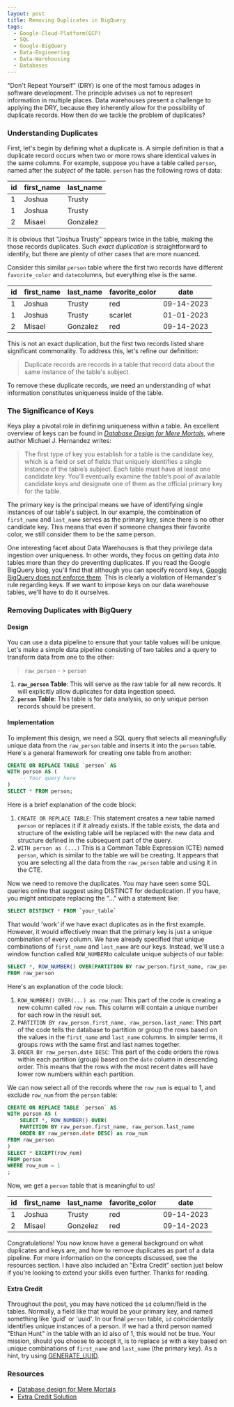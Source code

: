 ```yaml
---
layout: post
title: Removing Duplicates in BigQuery
tags:
  - Google-Cloud-Platform(GCP)
  - SQL
  - Google-BigQuery
  - Data-Engineering
  - Data-Warehousing
  - Databases
---
```

"Don't Repeat Yourself" (DRY) is one of the most famous adages in software development. The principle advises us not to represent information in multiple places. Data warehouses present a challenge to applying the DRY, because they inherently allow for the possibility of duplicate records. How then do we tackle the problem of duplicates?
### Understanding Duplicates

First, let's begin by defining what a duplicate is. A simple definition is that a duplicate record occurs when two or more rows share identical values in the same columns. For example, suppose you have a table called `person`, named after the *subject* of the table. `person` has the following rows of data:

| id | first_name | last_name |
|----|------------|-----------|
| 1  | Joshua     | Trusty    |
| 1  | Joshua     | Trusty    |
| 2  | Misael     | Gonzalez  |

It is obvious that "Joshua Trusty" appears twice in the table, making the those records duplicates. Such *exact duplication* is straightforward to identify, but there are plenty of other cases that are more nuanced.

Consider this similar `person` table where the first two records have different `favorite_color` and `date`columns, but everything else is the same.

| id | first_name | last_name | favorite_color | date       |
|----|------------|-----------|----------------|------------|
| 1  | Joshua     | Trusty    | red            | 09-14-2023 |
| 1  | Joshua     | Trusty    | scarlet        | 01-01-2023 |
| 2  | Misael     | Gonzalez  | red            | 09-14-2023 |

This is not an exact duplication, but the first two records listed share significant commonality. To address this, let's refine our definition:

> Duplicate records are records in a table that record data about the same instance of the table's subject.

To remove these duplicate records, we need an understanding of what information constitutes uniqueness inside of the table.

### The Significance of Keys

Keys play a pivotal role in defining uniqueness within a table. An excellent overview of keys can be found in *[Database Design for Mere Mortals](https://ptgmedia.pearsoncmg.com/images/9780321884497/samplepages/0321884493.pdf)*, where author Michael J. Hernandez writes:

>The first type of key you establish for a table is the candidate key, which is a field or set of fields that uniquely identifies a single instance of the table’s subject. Each table must have at least one candidate key. You’ll eventually examine the table’s pool of available candidate keys and designate one of them as the official primary key for the table.

The primary key is the principal means we have of identifying single instances of our table's subject. In our example, the combination of `first_name` and `last_name` serves as the primary key, since there is no other candidate key. This means that even if someone changes their favorite color, we still consider them to be the same person. 

One interesting facet about Data Warehouses is that they privilege data ingestion over uniqueness. In other words, they focus on getting data *into* tables more than they do preventing duplicates. If you read the Google BigQuery blog, you'll find that although you can specify record keys, [Google BigQuery does not enforce them](https://cloud.google.com/blog/products/data-analytics/join-optimizations-with-bigquery-primary-and-foreign-keys/#:~:text=The%20user%20must%20use%20the%20NOT%20ENFORCED%20qualifier%20when%20defining%20constraints%20as%20enforcement%20is%20not%20supported%20by%20BigQuery%20at%20this%20time.). This is clearly a violation of Hernandez's rule regarding keys. If we want to impose keys on our data warehouse tables, we'll have to do it ourselves.
### Removing Duplicates with BigQuery

#### Design

You can use a data pipeline to ensure that your table values will be unique. Let's make a simple data pipeline consisting of two tables and a query to transform data from one to the other:

> `raw_person` - > `person`

1. **`raw_person` Table**: This will serve as the raw table for all new records. It will explicitly allow duplicates for data ingestion speed.
2. **`person` Table**: This table is for data analysis, so only unique person records should be present.

#### Implementation

To implement this design, we need a SQL query that selects all meaningfully unique data from the `raw_person` table and inserts it into the `person` table. Here's a general framework for creating one table from another:

```sql
CREATE OR REPLACE TABLE `person` AS 
WITH person AS (
    -- Your query here
)
SELECT * FROM person;
```
Here is a brief explanation of the code block:
1. `CREATE OR REPLACE TABLE`: This statement creates a new table named `person` or replaces it if it already exists. If the table exists, the data and structure of the existing table will be replaced with the new data and structure defined in the subsequent part of the query. 
2. `WITH person as (...)` This is a Common Table Expression (CTE) named `person`, which is similar to the table we will be creating. It appears that you are selecting all the data from the `raw_person` table and using it in the CTE.

Now we need to remove the duplicates. You may have seen some SQL queries online that suggest using DISTINCT for deduplication. If you have, you might anticipate replacing the "..." with a statement like:
 ```sql 
SELECT DISTINCT * FROM `your_table`
```
That would 'work' if we have exact duplicates as in the first example. However, it would effectively mean that the primary key is just a unique combination of every column. We have already specified that unique combinations of `first_name` and `last_name` are our keys. Instead, we'll use a window function called `ROW_NUMBER`to calculate unique subjects of our table:

```sql
SELECT *, ROW_NUMBER() OVER(PARTITION BY raw_person.first_name, raw_person.last_name ORDER BY raw_person.date DESC) as row_num
FROM raw_person
```
Here's an explanation of the code block:
1. `ROW_NUMBER() OVER(...) as row_num`: This part of the code is creating a new column called `row_num`. This column will contain a unique number for each row in the result set.
2. `PARTITION BY raw_person.first_name, raw_person.last_name`: This part of the code tells the database to partition or group the rows based on the values in the `first_name` and `last_name` columns. In simpler terms, it groups rows with the same first and last names together.
3. `ORDER BY raw_person.date DESC`: This part of the code orders the rows within each partition (group) based on the `date` column in descending order. This means that the rows with the most recent dates will have lower row numbers within each partition.
   
We can now select all of the records where the `row_num` is equal to 1, and exclude `row_num` from the `person` table:

```sql
CREATE OR REPLACE TABLE `person` AS 
WITH person AS (
    SELECT *, ROW_NUMBER() OVER(
    PARTITION BY raw_person.first_name, raw_person.last_name 
    ORDER BY raw_person.date DESC) as row_num
FROM raw_person
)
SELECT * EXCEPT(row_num) 
FROM person
WHERE row_num = 1
;
```

Now, we get a `person` table that is meaningful to us!

| id | first_name | last_name | favorite_color| date|
|----------|----------|----------|----------|----------|
| 1   | Joshua   | Trusty   | red   | 09-14-2023 |
| 2   | Misael   | Gonzelez | red   | 09-14-2023 |

Congratulations! You now know have a general background on what duplicates and keys are, and how to remove duplicates as part of a data pipeline. For more information on the concepts discussed, see the resources section. I have also included an "Extra Credit" section just below if you're looking to extend your skills even further. Thanks for reading. 

#### Extra Credit
Throughout the post, you may have noticed the `id` column/field in the tables. Normally, a field like that would be your primary key, and named something like 'guid' or 'uuid'. In our final `person` table, `id` *coincidentally* identifies unique instances of a person. If we had a third person named "Ethan Hunt" in the table with an id also of 1, this would not be true. Your mission, should you choose to accept it, is to replace `id` with a key based on unique combinations of `first_name` and `last_name` (the primary key). As a hint, try using [GENERATE_UUID](https://cloud.google.com/bigquery/docs/reference/standard-sql/utility-functions#:~:text=GENERATE_UUID,-GENERATE_UUID()&text=Returns%20a%20random%20universally%20unique,with%20RFC%204122%20section%204.4.).

### Resources
* [Database design for Mere Mortals](https://www.amazon.com/Database-Design-Mere-Mortals-Hands/dp/0201752840)
* [Extra Credit Solution](https://gist.github.com/nanoman657/c2d7db0210df198190e14ec60e49fe3d)
